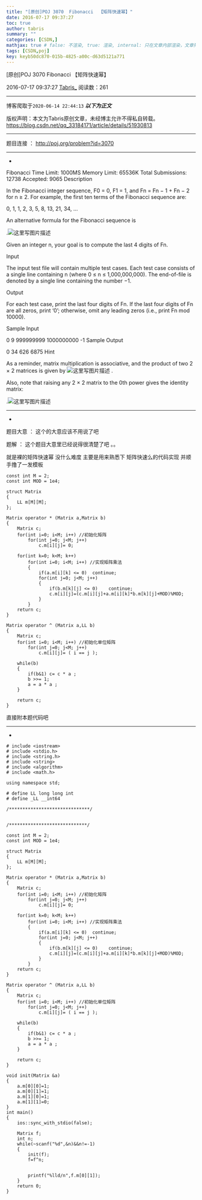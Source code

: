 ```yaml
---
title: "[原创]POJ 3070  Fibonacci  【矩阵快速幂】"
date: 2016-07-17 09:37:27
toc: true
author: tabris
summary: ""
categories: [CSDN,]
mathjax: true # false: 不渲染, true: 渲染, internal: 只在文章内部渲染，文章列表中不渲染
tags: [CSDN,poj]
key: keyb50dc870-015b-4825-a00c-d63d5121a771
---
```


[原创]POJ 3070  Fibonacci  【矩阵快速幂】

2016-07-17 09:37:27  [Tabris_](https://me.csdn.net/qq_33184171) 阅读数：261

---

博客爬取于`2020-06-14 22:44:13`
***以下为正文***

版权声明：本文为Tabris原创文章，未经博主允许不得私自转载。
https://blog.csdn.net/qq_33184171/article/details/51930813

<!-- more -->

---

题目连接 ： http://poj.org/problem?id=3070

---------------------------------------------------------------------------
-
Fibonacci
Time Limit: 1000MS		Memory Limit: 65536K
Total Submissions: 12738		Accepted: 9065
Description

In the Fibonacci integer sequence, F0 = 0, F1 = 1, and Fn = Fn − 1 + Fn − 2 for n ≥ 2. For example, the first ten terms of the Fibonacci sequence are:

0, 1, 1, 2, 3, 5, 8, 13, 21, 34, …

An alternative formula for the Fibonacci sequence is

.![这里写图片描述](http://poj.org/images/3070_1.png)

Given an integer n, your goal is to compute the last 4 digits of Fn.

Input

The input test file will contain multiple test cases. Each test case consists of a single line containing n (where 0 ≤ n ≤ 1,000,000,000). The end-of-file is denoted by a single line containing the number −1.

Output

For each test case, print the last four digits of Fn. If the last four digits of Fn are all zeros, print ‘0’; otherwise, omit any leading zeros (i.e., print Fn mod 10000).

Sample Input

0
9
999999999
1000000000
-1
Sample Output

0
34
626
6875
Hint

As a reminder, matrix multiplication is associative, and the product of two 2 × 2 matrices is given by
![这里写图片描述](http://poj.org/images/3070_2.png)
.

Also, note that raising any 2 × 2 matrix to the 0th power gives the identity matrix:

.![这里写图片描述](http://poj.org/images/3070_3.gif)


------------------------------------------
-


题目大意 ：  这个的大意应该不用说了吧

题解  ： 这个题目大意里已经说得很清楚了吧 。。

就是裸的矩阵快速幂 没什么难度  主要是用来熟悉下 矩阵快速么的代码实现 并顺手撸了一发模板
```
const int M = 2;
const int MOD = 1e4;

struct Matrix
{
    LL m[M][M];
};

Matrix operator * (Matrix a,Matrix b)
{
    Matrix c;
    for(int i=0; i<M; i++) //初始化矩阵
        for(int j=0; j<M; j++)
            c.m[i][j]= 0;

    for(int k=0; k<M; k++)
        for(int i=0; i<M; i++) //实现矩阵乘法
        {
            if(a.m[i][k] <= 0)  continue;
            for(int j=0; j<M; j++)
            {
                if(b.m[k][j] <= 0)    continue;
                c.m[i][j]=(c.m[i][j]+a.m[i][k]*b.m[k][j]+MOD)%MOD;
            }
        }
    return c;
}

Matrix operator ^ (Matrix a,LL b)
{
    Matrix c;
    for(int i=0; i<M; i++) //初始化单位矩阵
        for(int j=0; j<M; j++)
            c.m[i][j]= ( i == j );

    while(b)
    {
        if(b&1) c= c * a ;
        b >>= 1;
        a = a * a ;
    }

    return c;
}
```


直接附本题代码吧

---------------------------------------------------------------------------------
-

```
# include <iostream>
# include <stdio.h>
# include <string.h>
# include <string>
# include <algorithm>
# include <math.h>

using namespace std;

# define LL long long int
# define _LL __int64

/******************************/


/*****************************/

const int M = 2;
const int MOD = 1e4;

struct Matrix
{
    LL m[M][M];
};

Matrix operator * (Matrix a,Matrix b)
{
    Matrix c;
    for(int i=0; i<M; i++) //初始化矩阵
        for(int j=0; j<M; j++)
            c.m[i][j]= 0;

    for(int k=0; k<M; k++)
        for(int i=0; i<M; i++) //实现矩阵乘法
        {
            if(a.m[i][k] <= 0)  continue;
            for(int j=0; j<M; j++)
            {
                if(b.m[k][j] <= 0)    continue;
                c.m[i][j]=(c.m[i][j]+a.m[i][k]*b.m[k][j]+MOD)%MOD;
            }
        }
    return c;
}

Matrix operator ^ (Matrix a,LL b)
{
    Matrix c;
    for(int i=0; i<M; i++) //初始化单位矩阵
        for(int j=0; j<M; j++)
            c.m[i][j]= ( i == j );

    while(b)
    {
        if(b&1) c= c * a ;
        b >>= 1;
        a = a * a ;
    }

    return c;
}

void init(Matrix &a)
{
    a.m[0][0]=1;
    a.m[0][1]=1;
    a.m[1][0]=1;
    a.m[1][1]=0;
}
int main()
{
    ios::sync_with_stdio(false);

    Matrix f;
    int n;
    while(~scanf("%d",&n)&&n!=-1)
    {
        init(f);
        f=f^n;


        printf("%lld/n",f.m[0][1]);
    }
    return 0;
}
```
